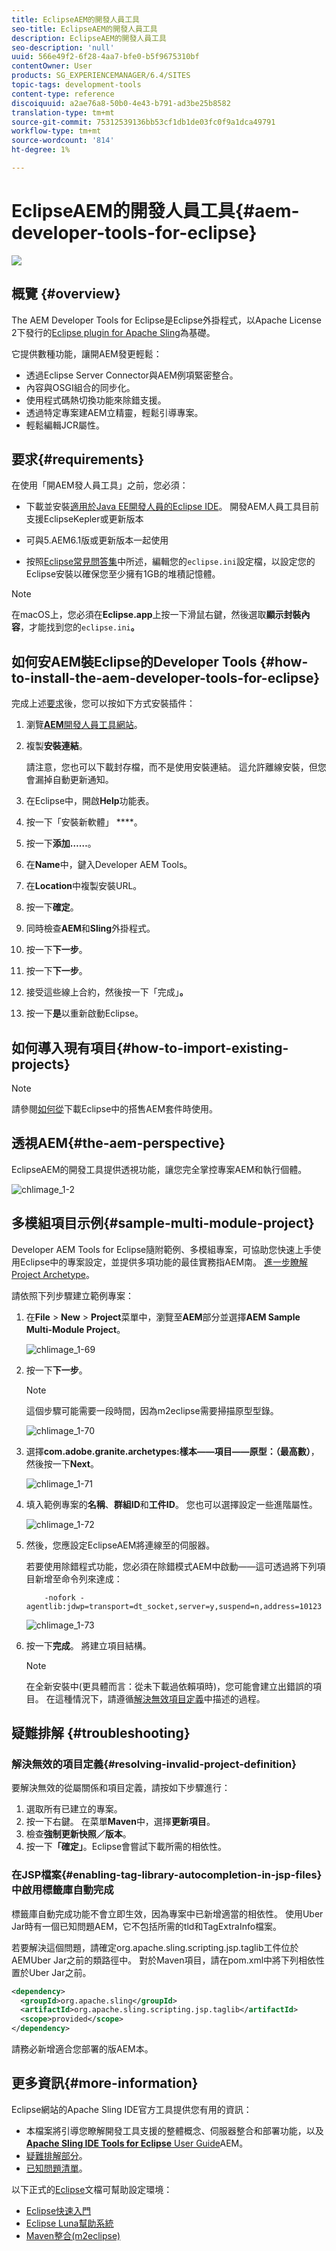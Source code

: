 ```yaml
---
title: EclipseAEM的開發人員工具
seo-title: EclipseAEM的開發人員工具
description: EclipseAEM的開發人員工具
seo-description: 'null'
uuid: 566e49f2-6f28-4aa7-bfe0-b5f9675310bf
contentOwner: User
products: SG_EXPERIENCEMANAGER/6.4/SITES
topic-tags: development-tools
content-type: reference
discoiquuid: a2ae76a8-50b0-4e43-b791-ad3be25b8582
translation-type: tm+mt
source-git-commit: 75312539136bb53cf1db1de03fc0f9a1dca49791
workflow-type: tm+mt
source-wordcount: '814'
ht-degree: 1%

---
```



# EclipseAEM的開發人員工具{#aem-developer-tools-for-eclipse}

![](do-not-localize/chlimage_1-9.png)

## 概覽 {#overview}

The AEM Developer Tools for Eclipse是Eclipse外掛程式，以Apache License 2下發行的[Eclipse plugin for Apache Sling](https://sling.apache.org/documentation/development/ide-tooling.html)為基礎。

它提供數種功能，讓開AEM發更輕鬆：

* 透過Eclipse Server Connector與AEM例項緊密整合。
* 內容與OSGI組合的同步化。
* 使用程式碼熱切換功能來除錯支援。
* 透過特定專案建AEM立精靈，輕鬆引導專案。
* 輕鬆編輯JCR屬性。

## 要求{#requirements}

在使用「開AEM發人員工具」之前，您必須：

* 下載並安裝[適用於Java EE開發人員的Eclipse IDE](https://eclipse.org/downloads/packages/eclipse-ide-java-ee-developers/lunar)。 開發AEM人員工具目前支援EclipseKepler或更新版本

* 可與5.AEM6.1版或更新版本一起使用
* 按照[Eclipse常見問答集](https://wiki.eclipse.org/FAQ_How_do_I_increase_the_heap_size_available_to_Eclipse%3F)中所述，編輯您的`eclipse.ini`設定檔，以設定您的Eclipse安裝以確保您至少擁有1GB的堆積記憶體。

>[!NOTE]
>
>在macOS上，您必須在&#x200B;**Eclipse.app**&#x200B;上按一下滑鼠右鍵，然後選取&#x200B;**顯示封裝內容**，才能找到您的&#x200B;`eclipse.ini`**。**

## 如何安AEM裝Eclipse的Developer Tools {#how-to-install-the-aem-developer-tools-for-eclipse}

完成上述[要求](#requirements)後，您可以按如下方式安裝插件：

1. 瀏覽&#x200B;[**AEM**&#x200B;開發人員工具網站](https://eclipse.adobe.com/aem/dev-tools/)。

1. 複製&#x200B;**安裝連結**。

   請注意，您也可以下載封存檔，而不是使用安裝連結。 這允許離線安裝，但您會漏掉自動更新通知。

1. 在Eclipse中，開啟&#x200B;**Help**&#x200B;功能表。
1. 按一下「安裝新軟體」 ****。
1. 按一下&#x200B;**添加……**。
1. 在&#x200B;**Name**&#x200B;中，鍵入Developer AEM Tools。
1. 在&#x200B;**Location**&#x200B;中複製安裝URL。
1. 按一下&#x200B;**確定**。
1. 同時檢查&#x200B;**AEM**&#x200B;和&#x200B;**Sling**&#x200B;外掛程式。
1. 按一下&#x200B;**下一步**。
1. 按一下&#x200B;**下一步**。
1. 接受這些線上合約，然後按一下「完成」**。**
1. 按一下&#x200B;**是**&#x200B;以重新啟動Eclipse。

## 如何導入現有項目{#how-to-import-existing-projects}

>[!NOTE]
>
>請參閱[如何從](https://stackoverflow.com/questions/29699726/how-to-work-with-a-bundle-in-eclipse-when-it-was-downloaded-from-aem/29705407#29705407)下載Eclipse中的搭售AEM套件時使用。

## 透視AEM{#the-aem-perspective}

EclipseAEM的開發工具提供透視功能，讓您完全掌控專案AEM和執行個體。

![chlimage_1-2](assets/chlimage_1-2.jpeg)

## 多模組項目示例{#sample-multi-module-project}

Developer AEM Tools for Eclipse隨附範例、多模組專案，可協助您快速上手使用Eclipse中的專案設定，並提供多項功能的最佳實務指AEM南。 [進一步瞭解Project Archetype](https://github.com/Adobe-Marketing-Cloud/aem-project-archetype)。

請依照下列步驟建立範例專案：

1. 在&#x200B;**File** > **New** > **Project**&#x200B;菜單中，瀏覽至&#x200B;**AEM**&#x200B;部分並選擇&#x200B;**AEM Sample Multi-Module Project**。

   ![chlimage_1-69](assets/chlimage_1-69.png)

1. 按一下&#x200B;**下一步**。

   >[!NOTE]
   >
   >這個步驟可能需要一段時間，因為m2eclipse需要掃描原型型錄。

   ![chlimage_1-70](assets/chlimage_1-70.png)

1. 選擇&#x200B;**com.adobe.granite.archetypes:樣本——項目——原型：（最高數）**，然後按一下&#x200B;**Next**。

   ![chlimage_1-71](assets/chlimage_1-71.png)

1. 填入範例專案的&#x200B;**名稱**、**群組ID**&#x200B;和&#x200B;**工件ID**。 您也可以選擇設定一些進階屬性。

   ![chlimage_1-72](assets/chlimage_1-72.png)

1. 然後，您應設定EclipseAEM將連線至的伺服器。

   若要使用除錯程式功能，您必須在除錯模式AEM中啟動——這可透過將下列項目新增至命令列來達成：

   ```
       -nofork -agentlib:jdwp=transport=dt_socket,server=y,suspend=n,address=10123
   ```

   ![chlimage_1-73](assets/chlimage_1-73.png)

1. 按一下&#x200B;**完成**。 將建立項目結構。

   >[!NOTE]
   >
   >在全新安裝中(更具體而言：從未下載過依賴項時)，您可能會建立出錯誤的項目。 在這種情況下，請遵循[解決無效項目定義](#resolving-invalid-project-definition)中描述的過程。

## 疑難排解 {#troubleshooting}

### 解決無效的項目定義{#resolving-invalid-project-definition}

要解決無效的從屬關係和項目定義，請按如下步驟進行：

1. 選取所有已建立的專案。
1. 按一下右鍵。 在菜單&#x200B;**Maven**&#x200B;中，選擇&#x200B;**更新項目**。
1. 檢查&#x200B;**強制更新快照／版本**。
1. 按一下&#x200B;**「確定」**。Eclipse會嘗試下載所需的相依性。

### 在JSP檔案{#enabling-tag-library-autocompletion-in-jsp-files}中啟用標籤庫自動完成

標籤庫自動完成功能不會立即生效，因為專案中已新增適當的相依性。 使用Uber Jar時有一個已知問題AEM，它不包括所需的tld和TagExtraInfo檔案。

若要解決這個問題，請確定org.apache.sling.scripting.jsp.taglib工件位於AEMUber Jar之前的類路徑中。 對於Maven項目，請在pom.xml中將下列相依性置於Uber Jar之前。

```xml
<dependency>
  <groupId>org.apache.sling</groupId>
  <artifactId>org.apache.sling.scripting.jsp.taglib</artifactId>
  <scope>provided</scope>
</dependency>
```

請務必新增適合您部署的版AEM本。

## 更多資訊{#more-information}

Eclipse網站的Apache Sling IDE官方工具提供您有用的資訊：

* 本檔案將引導您瞭解開發工具支援的整體概念、伺服器整合和部署功能，以及&#x200B;[**Apache Sling IDE Tools for Eclipse** User Guide](https://sling.apache.org/documentation/development/ide-tooling.html)AEM。
* [疑難排解部分](https://sling.apache.org/documentation/development/ide-tooling.html#troubleshooting)。
* [已知問題清單](https://sling.apache.org/documentation/development/ide-tooling.html#known-issues)。

以下正式的[Eclipse](https://eclipse.org/)文檔可幫助設定環境：

* [Eclipse快速入門](https://eclipse.org/users/)
* [Eclipse Luna幫助系統](https://help.eclipse.org/luna/index.jsp)
* [Maven整合(m2eclipse)](https://www.eclipse.org/m2e/)

